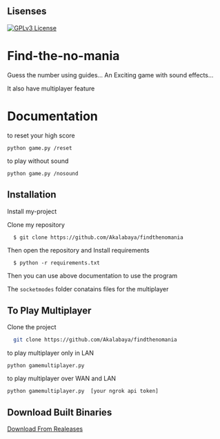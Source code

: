 
## Lisenses



[![GPLv3 License](https://img.shields.io/badge/License-GPL%20v3-yellow.svg)](https://opensource.org/licenses/)



# Find-the-no-mania

Guess the number using guides... An Exciting game with sound effects...

It also have multiplayer feature

# Documentation

to reset your high score

``` python game.py /reset ``` 

to play without sound 

``` python game.py /nosound ``` 



## Installation

Install my-project 

Clone my repository
```
  $ git clone https://github.com/Akalabaya/findthenomania
```
Then open the repository and Install requirements

```
  $ python -r requirements.txt
```

Then you can use above documentation to use the program

The ```socketmodes``` folder conatains files for the multiplayer

## To Play Multiplayer

Clone the project

```bash
  git clone https://github.com/Akalabaya/findthenomania
```

to play multiplayer only in LAN

``` python gamemultiplayer.py  ``` 

to play multiplayer over WAN and LAN

``` python gamemultiplayer.py  [your ngrok api token] ```

## Download Built Binaries
<a href="https://github.com/Akalabaya/findthenomania/releases">Download From Realeases</a>
